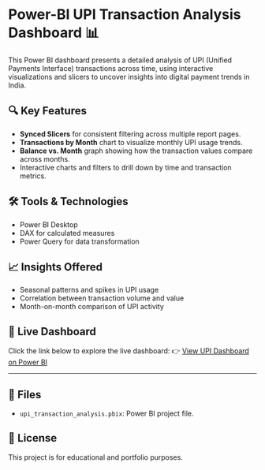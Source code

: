 # Power-BI UPI Transaction Analysis Dashboard 📊

This Power BI dashboard presents a detailed analysis of UPI (Unified Payments Interface) transactions across time, using interactive visualizations and slicers to uncover insights into digital payment trends in India.

## 🔍 Key Features

- **Synced Slicers** for consistent filtering across multiple report pages.
- **Transactions by Month** chart to visualize monthly UPI usage trends.
- **Balance vs. Month** graph showing how the transaction values compare across months.
- Interactive charts and filters to drill down by time and transaction metrics.

## 🛠 Tools & Technologies

- Power BI Desktop
- DAX for calculated measures
- Power Query for data transformation

## 📈 Insights Offered

- Seasonal patterns and spikes in UPI usage
- Correlation between transaction volume and value
- Month-on-month comparison of UPI activity

## 🔗 Live Dashboard

Click the link below to explore the live dashboard:
👉 [View UPI Dashboard on Power BI](https://app.powerbi.com/links/Xcz1BmYwCz?ctid=e09c6192-2b83-4585-8c44-13d4e615579b&pbi_source=linkShare)

---

## 📁 Files

- `upi_transaction_analysis.pbix`: Power BI project file.

## 📄 License

This project is for educational and portfolio purposes.

